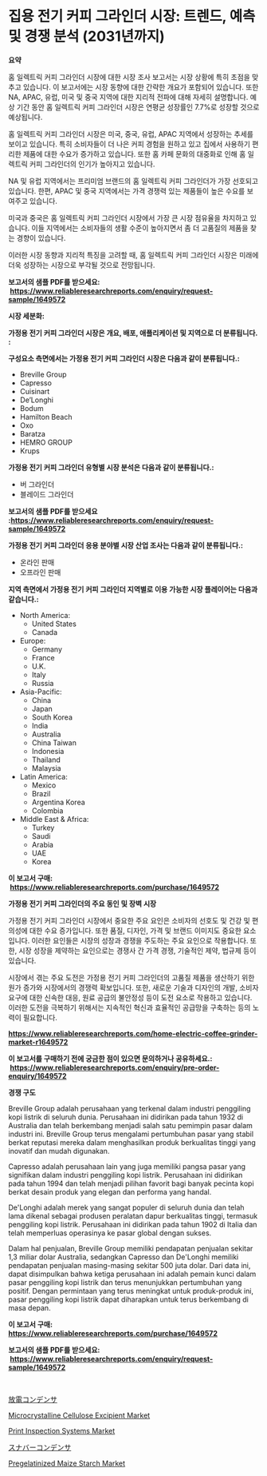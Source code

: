 <p><h1>집용 전기 커피 그라인더 시장: 트렌드, 예측 및 경쟁 분석 (2031년까지)</h1></p><p><strong>요약</strong></p>
<p><p>홈 일렉트릭 커피 그라인더 시장에 대한 시장 조사 보고서는 시장 상황에 특히 초점을 맞추고 있습니다. 이 보고서에는 시장 동향에 대한 간략한 개요가 포함되어 있습니다. 또한 NA, APAC, 유럽, 미국 및 중국 지역에 대한 지리적 전파에 대해 자세히 설명합니다. 예상 기간 동안 홈 일렉트릭 커피 그라인더 시장은 연평균 성장률인 7.7%로 성장할 것으로 예상됩니다.</p><p>홈 일렉트릭 커피 그라인더 시장은 미국, 중국, 유럽, APAC 지역에서 성장하는 추세를 보이고 있습니다. 특히 소비자들이 더 나은 커피 경험을 원하고 있고 집에서 사용하기 편리한 제품에 대한 수요가 증가하고 있습니다. 또한 홈 카페 문화의 대중화로 인해 홈 일렉트릭 커피 그라인더의 인기가 높아지고 있습니다.</p><p>NA 및 유럽 지역에서는 프리미엄 브랜드의 홈 일렉트릭 커피 그라인더가 가장 선호되고 있습니다. 한편, APAC 및 중국 지역에서는 가격 경쟁력 있는 제품들이 높은 수요를 보여주고 있습니다.</p><p>미국과 중국은 홈 일렉트릭 커피 그라인더 시장에서 가장 큰 시장 점유율을 차지하고 있습니다. 이들 지역에서는 소비자들의 생활 수준이 높아지면서 좀 더 고품질의 제품을 찾는 경향이 있습니다.</p><p>이러한 시장 동향과 지리적 특징을 고려할 때, 홈 일렉트릭 커피 그라인더 시장은 미래에 더욱 성장하는 시장으로 부각될 것으로 전망됩니다.</p></p>
<p><strong>보고서의 샘플 PDF를 받으세요: &nbsp;<a href="https://www.reliableresearchreports.com/enquiry/request-sample/1649572">https://www.reliableresearchreports.com/enquiry/request-sample/1649572</a></strong></p>
<p><strong>시장 세분화:</strong></p>
<p><strong> 가정용 전기 커피 그라인더 시장은 개요, 배포, 애플리케이션 및 지역으로 더 분류됩니다. :</strong></p>
<p><strong>구성요소 측면에서는 가정용 전기 커피 그라인더 시장은 다음과 같이 분류됩니다.:</strong></p>
<p><ul><li>Breville Group</li><li>Capresso</li><li>Cuisinart</li><li>De’Longhi</li><li>Bodum</li><li>Hamilton Beach</li><li>Oxo</li><li>Baratza</li><li>HEMRO GROUP</li><li>Krups</li></ul></p>
<p><strong> 가정용 전기 커피 그라인더 유형별 시장 분석은 다음과 같이 분류됩니다.:</strong></p>
<p><ul><li>버 그라인더</li><li>블레이드 그라인더</li></ul></p>
<p><strong>보고서의 샘플 PDF를 받으세요 :<a href="https://www.reliableresearchreports.com/enquiry/request-sample/1649572">https://www.reliableresearchreports.com/enquiry/request-sample/1649572</a></strong></p>
<p><strong> 가정용 전기 커피 그라인더 응용 분야별 시장 산업 조사는 다음과 같이 분류됩니다.:</strong></p>
<p><ul><li>온라인 판매</li><li>오프라인 판매</li></ul></p>
<p><strong>지역 측면에서 가정용 전기 커피 그라인더 지역별로 이용 가능한 시장 플레이어는 다음과 같습니다.:</strong></p>
<p><ul>
    <li>
        North America:
        <ul>
            <li>United States</li>
            <li>Canada</li>
        </ul>
    </li>
    <li>
        Europe:
        <ul>
            <li>Germany</li>
            <li>France</li>
            <li>U.K.</li>
            <li>Italy</li>
            <li>Russia</li>
        </ul>
    </li>
    <li>
        Asia-Pacific:
        <ul>
            <li>China</li>
            <li>Japan</li>
            <li>South Korea</li>
            <li>India</li>
            <li>Australia</li>
            <li>China Taiwan</li>
            <li>Indonesia</li>
            <li>Thailand</li>
            <li>Malaysia</li>
        </ul>
    </li>
    <li>
        Latin America:
        <ul>
            <li>Mexico</li>
            <li>Brazil</li>
            <li>Argentina Korea</li>
            <li>Colombia</li>
        </ul>
    </li>
    <li>
        Middle East & Africa:
        <ul>
            <li>Turkey</li>
            <li>Saudi</li>
            <li>Arabia</li>
            <li>UAE</li>
            <li>Korea</li>
        </ul>
    </li>
    </ul></p>
<p><strong>이 보고서 구매: &nbsp;<a href="https://www.reliableresearchreports.com/purchase/1649572">https://www.reliableresearchreports.com/purchase/1649572</a></strong></p>
<p><strong>가정용 전기 커피 그라인더의 주요 동인 및 장벽 시장</strong></p>
<p><p>가정용 전기 커피 그라인더 시장에서 중요한 주요 요인은 소비자의 선호도 및 건강 및 편의성에 대한 수요 증가입니다. 또한 품질, 디자인, 가격 및 브랜드 이미지도 중요한 요소입니다. 이러한 요인들은 시장의 성장과 경쟁을 주도하는 주요 요인으로 작용합니다. 또한, 시장 성장을 제약하는 요인으로는 경쟁사 간 가격 경쟁, 기술적인 제약, 법규제 등이 있습니다.</p><p>시장에서 겪는 주요 도전은 가정용 전기 커피 그라인더의 고품질 제품을 생산하기 위한 원가 증가와 시장에서의 경쟁력 확보입니다. 또한, 새로운 기술과 디자인의 개발, 소비자 요구에 대한 신속한 대응, 원료 공급의 불안정성 등이 도전 요소로 작용하고 있습니다. 이러한 도전을 극복하기 위해서는 지속적인 혁신과 효율적인 공급망을 구축하는 등의 노력이 필요합니다.</p></p>
<p><strong><a href="https://www.reliableresearchreports.com/home-electric-coffee-grinder-market-r1649572">https://www.reliableresearchreports.com/home-electric-coffee-grinder-market-r1649572</a></strong></p>
<p><strong>이 보고서를 구매하기 전에 궁금한 점이 있으면 문의하거나 공유하세요.: &nbsp;<a href="https://www.reliableresearchreports.com/enquiry/pre-order-enquiry/1649572">https://www.reliableresearchreports.com/enquiry/pre-order-enquiry/1649572</a></strong></p>
<p><strong>경쟁 구도</strong></p>
<p><p>Breville Group adalah perusahaan yang terkenal dalam industri penggiling kopi listrik di seluruh dunia. Perusahaan ini didirikan pada tahun 1932 di Australia dan telah berkembang menjadi salah satu pemimpin pasar dalam industri ini. Breville Group terus mengalami pertumbuhan pasar yang stabil berkat reputasi mereka dalam menghasilkan produk berkualitas tinggi yang inovatif dan mudah digunakan.</p><p>Capresso adalah perusahaan lain yang juga memiliki pangsa pasar yang signifikan dalam industri penggiling kopi listrik. Perusahaan ini didirikan pada tahun 1994 dan telah menjadi pilihan favorit bagi banyak pecinta kopi berkat desain produk yang elegan dan performa yang handal.</p><p>De'Longhi adalah merek yang sangat populer di seluruh dunia dan telah lama dikenal sebagai produsen peralatan dapur berkualitas tinggi, termasuk penggiling kopi listrik. Perusahaan ini didirikan pada tahun 1902 di Italia dan telah memperluas operasinya ke pasar global dengan sukses.</p><p>Dalam hal penjualan, Breville Group memiliki pendapatan penjualan sekitar 1,3 miliar dolar Australia, sedangkan Capresso dan De'Longhi memiliki pendapatan penjualan masing-masing sekitar 500 juta dolar. Dari data ini, dapat disimpulkan bahwa ketiga perusahaan ini adalah pemain kunci dalam pasar penggiling kopi listrik dan terus menunjukkan pertumbuhan yang positif. Dengan permintaan yang terus meningkat untuk produk-produk ini, pasar penggiling kopi listrik dapat diharapkan untuk terus berkembang di masa depan.</p></p>
<p><strong>이 보고서 구매: &nbsp; <a href="https://www.reliableresearchreports.com/purchase/1649572">https://www.reliableresearchreports.com/purchase/1649572</a></strong></p>
<p><strong>보고서의 샘플 PDF를 받으세요: &nbsp;<a href="https://www.reliableresearchreports.com/enquiry/request-sample/1649572">https://www.reliableresearchreports.com/enquiry/request-sample/1649572</a></strong><strong></strong></p>
<p>&nbsp;</p>
<p><p><a href="https://github.com/mcbeesbxa270/Market-Research-Report-List-1/blob/main/978067131203.md">放電コンデンサ</a></p><p><a href="https://issuu.com/reportprime-2/docs/microcrystalline-cellulose-excipient-market-size-2">Microcrystalline Cellulose Excipient Market</a></p><p><a href="https://github.com/mahnoor2003/Market-Research-Report-List-4/blob/main/print-inspection-systems-market.md">Print Inspection Systems Market</a></p><p><a href="https://github.com/EmoryYundt1935/Market-Research-Report-List-1/blob/main/530440131204.md">スナバーコンデンサ</a></p><p><a href="https://issuu.com/reportprime-2/docs/pregelatinized-maize-starch-market-size-2030.pptx">Pregelatinized Maize Starch Market</a></p></p>